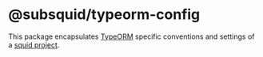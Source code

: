 # @subsquid/typeorm-config

This package encapsulates [TypeORM](https://typeorm.io) specific conventions and settings
of a [squid project](https://github.com/subsquid/squid-template).
